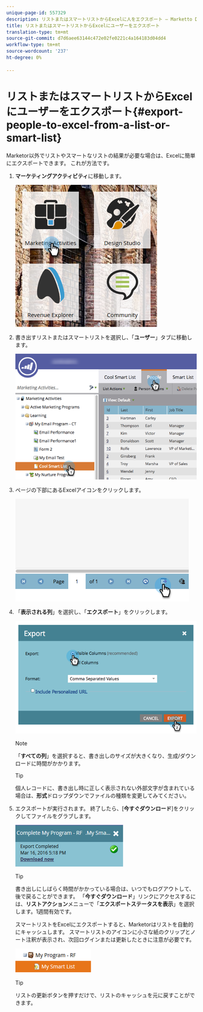 ```yaml
---
unique-page-id: 557329
description: リストまたはスマートリストからExcelに人をエクスポート — Marketto Docs — 製品ドキュメント
title: リストまたはスマートリストからExcelにユーザーをエクスポート
translation-type: tm+mt
source-git-commit: d7d6aee63144c472e02fe0221c4a164183d04dd4
workflow-type: tm+mt
source-wordcount: '237'
ht-degree: 0%

---
```



# リストまたはスマートリストからExcelにユーザーをエクスポート{#export-people-to-excel-from-a-list-or-smart-list}

Marketor以外でリストやスマートなリストの結果が必要な場合は、Excelに簡単にエクスポートできます。 これが方法です。

1. **マーケティングアクティビティ**&#x200B;に移動します。

   ![](assets/ma.png)

1. 書き出すリストまたはスマートリストを選択し、「**ユーザー**」タブに移動します。

   ![](assets/smartlistpeopletab-hands.png)

1. ページの下部にあるExcelアイコンをクリックします。

   ![](assets/exportpeople.png)

1. 「**表示される列**」を選択し、「**エクスポート**」をクリックします。

   ![](assets/image2014-9-11-14-3a1-3a37.png)

   >[!NOTE]
   >
   >「**すべての列**」を選択すると、書き出しのサイズが大きくなり、生成/ダウンロードに時間がかかります。

   >[!TIP]
   >
   >個人レコードに、書き出し時に正しく表示されない外部文字が含まれている場合は、**形式**&#x200B;ドロップダウンでファイルの種類を変更してみてください。

1. エクスポートが実行されます。 終了したら、[**今すぐダウンロード**]をクリックしてファイルをグラブします。

   ![](assets/popup.png)

   >[!TIP]
   >
   >書き出しにしばらく時間がかかっている場合は、いつでもログアウトして、後で戻ることができます。 「**今すぐダウンロード**」リンクにアクセスするには、**リストアクション**&#x200B;メニューで「**エクスポートステータスを表示**」を選択します。1週間有効です。

   スマートリストをExcelにエクスポートすると、Marketorはリストを自動的にキャッシュします。 スマートリストのアイコンに小さな紙のクリップとノート注釈が表示され、次回ログインまたは更新したときに注意が必要です。

   ![](assets/cached.png)

   >[!TIP]
   >
   >リストの更新ボタンを押すだけで、リストのキャッシュを元に戻すことができます。

